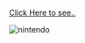 [Click Here to see..](https://fatihcaliss.github.io/Nintendo-Game-pad/)

![nintendo](https://github.com/fatihcaliss/html-css/blob/master/nintendo%20gamepad/nintendo.PNG)

